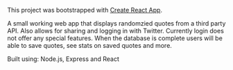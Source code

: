 This project was bootstrapped with [Create React App](https://github.com/facebookincubator/create-react-app).

A small working web app that displays randomzied quotes from a third party API.
Also allows for sharing and logging in with Twitter. Currently login does not offer any special features.
When the database is complete users will be able to save quotes, see stats on saved quotes and more.

Built using: Node.js, Express and React
